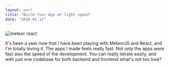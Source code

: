 ```yaml
---
layout: post
title: "Build Your App at light speed"
date: "2016-01-12"
---
```


![meteor react](https://s3-us-west-2.amazonaws.com/blog-adooylabs/images/meteor_react.png)

It's been a year now that I have been playing with MeteorJS 
and React, and I'm totally loving it. The apps I made feels 
really fast. Not only the apps were fast also the speed of 
the development. You can really iterate easily, and with just one codebase
for both backend and frontend what's not too love? 

